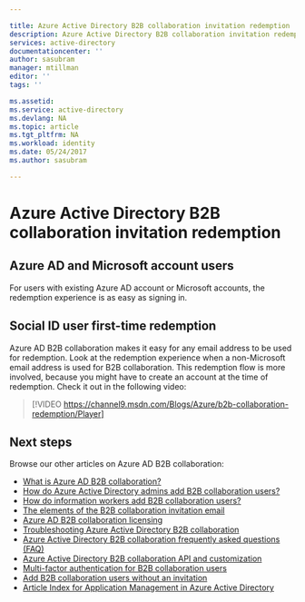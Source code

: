 ```yaml
---

title: Azure Active Directory B2B collaboration invitation redemption | Microsoft Docs
description: Azure Active Directory B2B collaboration invitation redemption experience
services: active-directory
documentationcenter: ''
author: sasubram
manager: mtillman
editor: ''
tags: ''

ms.assetid:
ms.service: active-directory
ms.devlang: NA
ms.topic: article
ms.tgt_pltfrm: NA
ms.workload: identity
ms.date: 05/24/2017
ms.author: sasubram

---
```



# Azure Active Directory B2B collaboration invitation redemption

## Azure AD and Microsoft account users
For users with existing Azure AD account or Microsoft accounts, the redemption experience is as easy as signing in.

## Social ID user first-time redemption
Azure AD B2B collaboration makes it easy for any email address to be used for redemption. Look at the redemption experience when a non-Microsoft email address is used for B2B collaboration. This redemption flow is more involved, because you might have to create an account at the time of redemption. Check it out in the following video:

> [!VIDEO https://channel9.msdn.com/Blogs/Azure/b2b-collaboration-redemption/Player]
> 

## Next steps

Browse our other articles on Azure AD B2B collaboration:

* [What is Azure AD B2B collaboration?](active-directory-b2b-what-is-azure-ad-b2b.md)
* [How do Azure Active Directory admins add B2B collaboration users?](active-directory-b2b-admin-add-users.md)
* [How do information workers add B2B collaboration users?](active-directory-b2b-iw-add-users.md)
* [The elements of the B2B collaboration invitation email](active-directory-b2b-invitation-email.md)
* [Azure AD B2B collaboration licensing](active-directory-b2b-licensing.md)
* [Troubleshooting Azure Active Directory B2B collaboration](active-directory-b2b-troubleshooting.md)
* [Azure Active Directory B2B collaboration frequently asked questions (FAQ)](active-directory-b2b-faq.md)
* [Azure Active Directory B2B collaboration API and customization](active-directory-b2b-api.md)
* [Multi-factor authentication for B2B collaboration users](active-directory-b2b-mfa-instructions.md)
* [Add B2B collaboration users without an invitation](active-directory-b2b-add-user-without-invite.md)
* [Article Index for Application Management in Azure Active Directory](active-directory-apps-index.md)
